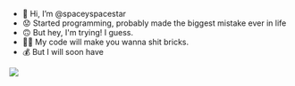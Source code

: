 - 👋 Hi, I’m @spaceyspacestar
- 😟 Started programming, probably made the biggest mistake ever in life
- 🙃 But hey, I'm trying! I guess.
- 😵‍💫 My code will make you wanna shit bricks.
- 💰 But I will soon have
<img src="https://64.media.tumblr.com/2e2db39e5dd4662e6620f0f563c746ae/tumblr_pgbstiRSM11ugsgwwo1_640.gifv">

<!---
spaceyspacestar/spaceyspacestar is a ✨ special ✨ repository because its `README.md` (this file) appears on your GitHub profile.
You can click the Preview link to take a look at your changes.
--->
